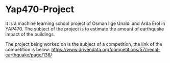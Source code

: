 # Yap470-Project

It is a machine learning school project of Osman İlge Ünaldı and Arda Erol in YAP470. The subject of the project is to estimate the amount of earthquake impact of the buildings.

The project being worked on is the subject of a competition, the link of the competition is below:
https://www.drivendata.org/competitions/57/nepal-earthquake/page/136/
